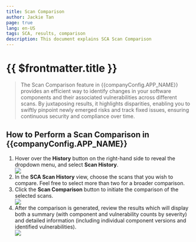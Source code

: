 ```yaml
---
title: Scan Comparison
author: Jackie Tan
page: true
lang: en-US
tags: SCA, results, comparison
description: This document explains SCA Scan Comparison
---
```


<script setup>
import { companyConfig } from '../../../../config/companyConfig.js'
</script>

<ClientOnly>

<h1>{{ $frontmatter.title }}</h1>

<blockquote>
    <p>The Scan Comparison feature in {{companyConfig.APP_NAME}} provides an efficient way to identify changes in your software components and their associated vulnerabilities across different scans. By juxtaposing results, it highlights disparities, enabling you to swiftly pinpoint newly emerged risks and track fixed issues, ensuring continuous security and compliance over time.</p>
</blockquote>

<h2>How to Perform a Scan Comparison in {{companyConfig.APP_NAME}}</h2>

<ol>
    <li>Hover over the <b>History</b> button on the right-hand side to reveal the dropdown menu, and select <b>Scan History</b>.</li>
    <img src="/images/SCA/Scan-Comparison-Step1.png" />
    <br />
    <li>In the <b>SCA Scan History</b> view, choose the scans that you wish to compare. Feel free to select more than two for a broader comparison.</li>
    <li>Click the <b>Scan Comparison</b> button to initiate the comparison of the selected scans.</li>
    <img src="/images/SCA/Scan-Comparison-Step3.png" />
    <br />
    <li>After the comparison is generated, review the results which will display both a summary (with component and vulnerability counts by severity) and detailed information (including individual component versions and identified vulnerabilities).</li>
    <img src="/images/SCA/Scan-Comparison-Step4.png" />
</ol>

</ClientOnly>
